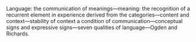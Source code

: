 Language: the communication of meanings—meaning: the recognition of a recurrent element in experience derived from the categories—content and context—stability of context a condition of communication—conceptual signs and expressive signs—seven qualities of language—Ogden and Richards.